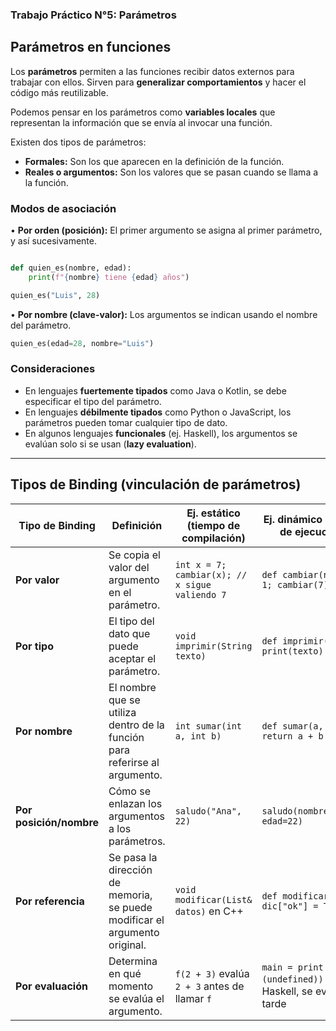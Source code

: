 ### Trabajo Práctico N°5: Parámetros

## Parámetros en funciones

Los **parámetros** permiten a las funciones recibir datos externos para trabajar con ellos. Sirven para **generalizar comportamientos** y hacer el código más reutilizable.

Podemos pensar en los parámetros como **variables locales** que representan la información que se envía al invocar una función.

Existen dos tipos de parámetros:
- **Formales:** Son los que aparecen en la definición de la función.
- **Reales o argumentos:** Son los valores que se pasan cuando se llama a la función.

### Modos de asociación

• **Por orden (posición):** El primer argumento se asigna al primer parámetro, y así sucesivamente.

```python

def quien_es(nombre, edad):
    print(f"{nombre} tiene {edad} años")

quien_es("Luis", 28)
```

• **Por nombre (clave-valor):** Los argumentos se indican usando el nombre del parámetro.

```python
quien_es(edad=28, nombre="Luis")
```

### Consideraciones

- En lenguajes **fuertemente tipados** como Java o Kotlin, se debe especificar el tipo del parámetro.
- En lenguajes **débilmente tipados** como Python o JavaScript, los parámetros pueden tomar cualquier tipo de dato.
- En algunos lenguajes **funcionales** (ej. Haskell), los argumentos se evalúan solo si se usan (**lazy evaluation**).

---

## Tipos de Binding (vinculación de parámetros)

| **Tipo de Binding**                             | **Definición**                                                                        | **Ej. estático (tiempo de compilación)**               | **Ej. dinámico (tiempo de ejecución)**                     |  
|--------------------------------------------------|----------------------------------------------------------------------------------------|--------------------------------------------------------|------------------------------------------------------------|
| **Por valor**                             | Se copia el valor del argumento en el parámetro.                                       | `int x = 7; cambiar(x); // x sigue valiendo 7`         | `def cambiar(n): n += 1; cambiar(7)`                       |
| **Por tipo**                                     | El tipo del dato que puede aceptar el parámetro.                                       | `void imprimir(String texto)`                          | `def imprimir(texto): print(texto)`                       |
| **Por nombre**                                   | El nombre que se utiliza dentro de la función para referirse al argumento.             | `int sumar(int a, int b)`                              | `def sumar(a, b): return a + b`                           |
| **Por posición/nombre**                          | Cómo se enlazan los argumentos a los parámetros.                                       | `saludo("Ana", 22)`                                    | `saludo(nombre="Ana", edad=22)`                           |
| **Por referencia**                               | Se pasa la dirección de memoria, se puede modificar el argumento original.             | `void modificar(List& datos)` en C++                   | `def modificar(dic): dic["ok"] = True`                    |
| **Por evaluación**                               | Determina en qué momento se evalúa el argumento.                                       | `f(2 + 3)` evalúa `2 + 3` antes de llamar `f`          | `main = print (f (undefined))` en Haskell, se evalúa tarde |
